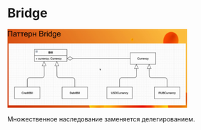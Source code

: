 # Bridge
<img src="./img/bridge.png" width="80%"/>
<p>Множественное наследование заменяется делегированием.

